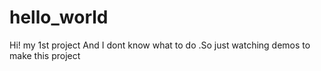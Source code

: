 # hello_world
Hi!
my 1st project
 And I dont know what to do .So just watching demos to make this project  
